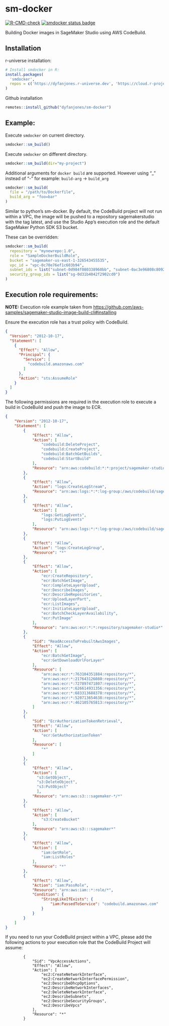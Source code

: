 
<!-- README.md is generated from README.Rmd. Please edit that file -->

# sm-docker

<!-- badges: start -->

[![R-CMD-check](https://github.com/DyfanJones/sm-docker/actions/workflows/R-CMD-check.yaml/badge.svg)](https://github.com/DyfanJones/sm-docker/actions/workflows/R-CMD-check.yaml)
[![smdocker status
badge](https://dyfanjones.r-universe.dev/badges/smdocker)](https://dyfanjones.r-universe.dev)
<!-- badges: end -->

Building Docker images in SageMaker Studio using AWS CodeBuild.

## Installation

r-universe installation:

``` r
# Install smdocker in R:
install.packages(
  'smdocker',
  repos = c('https://dyfanjones.r-universe.dev', 'https://cloud.r-project.org')
)
```

Github installation

``` r
remotes::install_github("dyfanjones/sm-docker")
```

## Example:

Execute `smdocker` on current directory.

``` r
smdocker::sm_build()
```

Execute `smdocker` on different directory.

``` r
smdocker::sm_build(dir="my-project")
```

Additional arguments for `docker build` are supported. However using
“\_” instead of “-” for example: `build-arg` -\> `build_arg`

``` r
smdocker::sm_build(
  file = "/path/to/Dockerfile",
  build_arg = "foo=bar"
)
```

Similar to python’s sm-docker. By default, the CodeBuild project will
not run within a VPC, the image will be pushed to a repository
sagemakerstudio with the tag latest, and use the Studio App’s execution
role and the default SageMaker Python SDK S3 bucket.

These can be overridden:

``` r
smdocker::sm_build(
  repository = "mynewrepo:1.0",
  role = "SampleDockerBuildRole",
  bucket = "sagemaker-us-east-1-326543455535",
  vpc_id = "vpc-0c70e76ef1c603b94",
  subnet_ids = list("subnet-0d984f080338960bb", "subnet-0ac3e96808c8092f2"),
  security_group_ids = list("sg-0d31b4042f2902cd0")
)
```

## Execution role requirements:

**NOTE:** Execution role example taken from
<https://github.com/aws-samples/sagemaker-studio-image-build-cli#installing>

Ensure the execution role has a trust policy with CodeBuild.

``` json
{
  "Version": "2012-10-17",
  "Statement": [
    {
      "Effect": "Allow",
      "Principal": {
        "Service": [
          "codebuild.amazonaws.com"
        ]
      },
      "Action": "sts:AssumeRole"
    }
  ]
}
```

The following permissions are required in the execution role to execute
a build in CodeBuild and push the image to ECR.

``` json
{
    "Version": "2012-10-17",
    "Statement": [
        {
            "Effect": "Allow",
            "Action": [
                "codebuild:DeleteProject",
                "codebuild:CreateProject",
                "codebuild:BatchGetBuilds",
                "codebuild:StartBuild"
            ],
            "Resource": "arn:aws:codebuild:*:*:project/sagemaker-studio*"
        },
        {
            "Effect": "Allow",
            "Action": "logs:CreateLogStream",
            "Resource": "arn:aws:logs:*:*:log-group:/aws/codebuild/sagemaker-studio*"
        },
        {
            "Effect": "Allow",
            "Action": [
                "logs:GetLogEvents",
                "logs:PutLogEvents"
            ],
            "Resource": "arn:aws:logs:*:*:log-group:/aws/codebuild/sagemaker-studio*:log-stream:*"
        },
        {
            "Effect": "Allow",
            "Action": "logs:CreateLogGroup",
            "Resource": "*"
        },
        {
            "Effect": "Allow",
            "Action": [
                "ecr:CreateRepository",
                "ecr:BatchGetImage",
                "ecr:CompleteLayerUpload",
                "ecr:DescribeImages",
                "ecr:DescribeRepositories",
                "ecr:UploadLayerPart",
                "ecr:ListImages",
                "ecr:InitiateLayerUpload", 
                "ecr:BatchCheckLayerAvailability",
                "ecr:PutImage"
            ],
            "Resource": "arn:aws:ecr:*:*:repository/sagemaker-studio*"
        },
        {
            "Sid": "ReadAccessToPrebuiltAwsImages",
            "Effect": "Allow",
            "Action": [
                "ecr:BatchGetImage",
                "ecr:GetDownloadUrlForLayer"
            ],
            "Resource": [
                "arn:aws:ecr:*:763104351884:repository/*",
                "arn:aws:ecr:*:217643126080:repository/*",
                "arn:aws:ecr:*:727897471807:repository/*",
                "arn:aws:ecr:*:626614931356:repository/*",
                "arn:aws:ecr:*:683313688378:repository/*",
                "arn:aws:ecr:*:520713654638:repository/*",
                "arn:aws:ecr:*:462105765813:repository/*"
            ]
        },
        {
            "Sid": "EcrAuthorizationTokenRetrieval",
            "Effect": "Allow",
            "Action": [
                "ecr:GetAuthorizationToken"
            ],
            "Resource": [
                "*"
            ]
        },
        {
            "Effect": "Allow",
            "Action": [
              "s3:GetObject",
              "s3:DeleteObject",
              "s3:PutObject"
              ],
            "Resource": "arn:aws:s3:::sagemaker-*/*"
        },
        {
            "Effect": "Allow",
            "Action": [
                "s3:CreateBucket"
            ],
            "Resource": "arn:aws:s3:::sagemaker*"
        },
        {
            "Effect": "Allow",
            "Action": [
                "iam:GetRole",
                "iam:ListRoles"
            ],
            "Resource": "*"
        },
        {
            "Effect": "Allow",
            "Action": "iam:PassRole",
            "Resource": "arn:aws:iam::*:role/*",
            "Condition": {
                "StringLikeIfExists": {
                    "iam:PassedToService": "codebuild.amazonaws.com"
                }
            }
        }
    ]
}
```

If you need to run your CodeBuild project within a VPC, please add the
following actions to your execution role that the CodeBuild Project will
assume:

            {
                "Sid": "VpcAccessActions",
                "Effect": "Allow",
                "Action": [
                    "ec2:CreateNetworkInterface",
                    "ec2:CreateNetworkInterfacePermission",
                    "ec2:DescribeDhcpOptions",
                    "ec2:DescribeNetworkInterfaces",
                    "ec2:DeleteNetworkInterface",
                    "ec2:DescribeSubnets",
                    "ec2:DescribeSecurityGroups",
                    "ec2:DescribeVpcs"
                ],
                "Resource": "*"
            }

